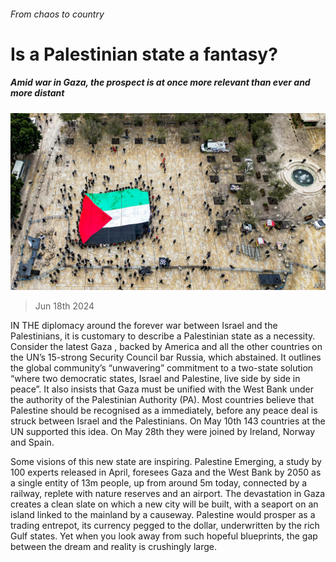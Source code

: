 ###### From chaos to country

# Is a Palestinian state a fantasy? 

##### Amid war in Gaza, the prospect is at once more relevant than ever and more distant 

![image](images/20240622_MAP001.jpg) 

> Jun 18th 2024 

IN THE diplomacy around the forever war between Israel and the Palestinians, it is customary to describe a Palestinian state as a necessity. Consider the latest Gaza , backed by America and all the other countries on the UN’s 15-strong Security Council bar Russia, which abstained. It outlines the global community’s “unwavering” commitment to a two-state solution “where two democratic states, Israel and Palestine, live side by side in peace”. It also insists that Gaza must be unified with the West Bank under the authority of the Palestinian Authority (PA). Most countries believe that Palestine should be recognised as a  immediately, before any peace deal is struck between Israel and the Palestinians. On May 10th 143 countries at the UN supported this idea. On May 28th they were joined by Ireland, Norway and Spain.

Some visions of this new state are inspiring. Palestine Emerging, a study by 100 experts released in April, foresees Gaza and the West Bank by 2050 as a single entity of 13m people, up from around 5m today, connected by a railway, replete with nature reserves and an airport. The devastation in Gaza creates a clean slate on which a new city will be built, with a seaport on an island linked to the mainland by a causeway. Palestine would prosper as a trading entrepot, its currency pegged to the dollar, underwritten by the rich Gulf states. Yet when you look away from such hopeful blueprints, the gap between the dream and reality is crushingly large. 

